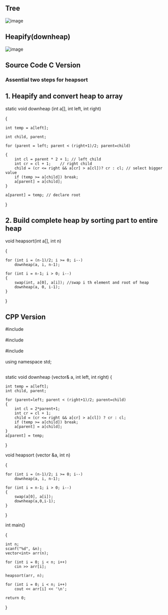 ## Tree
![image](https://github.com/user-attachments/assets/57a459be-6111-4217-8dd9-04272ad06373)

## Heapify(downheap)
![image](https://github.com/user-attachments/assets/3f8de4af-8d8a-40ca-9191-32cf552060c1)


## Source Code C Version
### Assential two steps for heapsort

## 1. Heapify and convert heap to array

static void downheap (int a[], int left, int right)

{

    int temp = a[left];
    
    int child, parent;
    
    for (parent = left; parent < (right+1)/2; parent=child) 
    
    {
        int cl = parent * 2 + 1; // left child
        int cr = cl + 1;    // right child
        child = (cr <= right && a[cr] > a[cl])? cr : cl; // select bigger value
        if (temp >= a[child]) break;
        a[parent] = a[child];
    }
    
    a[parent] = temp; // declare root
    
}

## 2. Build complete heap by sorting part to entire heap 

void heapsort(int a[], int n)

{

    for (int i = (n-1)/2; i >= 0; i--)
        downheap(a, i, n-1);
        
    for (int i = n-1; i > 0; i--)
    {
        swap(int, a[0], a[i]); //swap i th element and root of heap
        downheap(a, 0, i-1); 
    }
}

## CPP Version

#include <iostream> </br> <br/>
#include <vector> </br> <br/>
#include <algorithm>  </br> <br/>
using namespace std;  </br> <br/>

static void downheap (vector<int>& a, int left, int right)
{

    int temp = a[left];
    int child, parent;
    
    for (parent=left; parent < (right+1)/2; parent=child)
    {
        int cl = 2*parent+1;
        int cr = cl + 1;
        child = (cr <= right && a[cr] > a[cl]) ? cr : cl;
        if (temp >= a[child]) break;
        a[parent] = a[child];
    }
    a[parent] = temp;
}

void heapsort (vector<int> &a, int n)

{

    for (int i = (n-1)/2; i >= 0; i--) 
        downheap(a, i, n-1);
        
    for (int i = n-1; i > 0; i--)
    {
        swap(a[0], a[i]);
        downheap(a,0,i-1);
    }
}

int main()

{

    int n;
    scanf("%d", &n);
    vector<int> arr(n);
    
    for (int i = 0; i < n; i++)
        cin >> arr[i];
    
    heapsort(arr, n);
    
    for (int i = 0; i < n; i++)
        cout << arr[i] << '\n';

    return 0;
    
}
